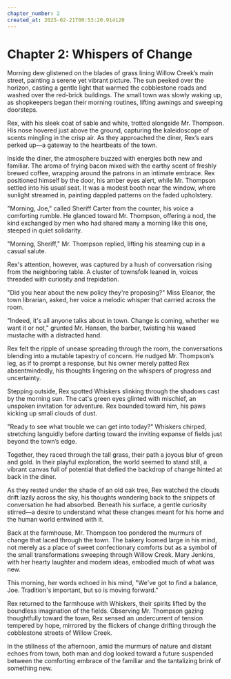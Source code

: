 ```yaml
---
chapter_number: 2
created_at: 2025-02-21T00:53:20.914120
---
```

# Chapter 2: Whispers of Change

Morning dew glistened on the blades of grass lining Willow Creek’s main street, painting a serene yet vibrant picture. The sun peeked over the horizon, casting a gentle light that warmed the cobblestone roads and washed over the red-brick buildings. The small town was slowly waking up, as shopkeepers began their morning routines, lifting awnings and sweeping doorsteps.

Rex, with his sleek coat of sable and white, trotted alongside Mr. Thompson. His nose hovered just above the ground, capturing the kaleidoscope of scents mingling in the crisp air. As they approached the diner, Rex’s ears perked up—a gateway to the heartbeats of the town.

Inside the diner, the atmosphere buzzed with energies both new and familiar. The aroma of frying bacon mixed with the earthy scent of freshly brewed coffee, wrapping around the patrons in an intimate embrace. Rex positioned himself by the door, his amber eyes alert, while Mr. Thompson settled into his usual seat. It was a modest booth near the window, where sunlight streamed in, painting dappled patterns on the faded upholstery.

"Morning, Joe," called Sheriff Carter from the counter, his voice a comforting rumble. He glanced toward Mr. Thompson, offering a nod, the kind exchanged by men who had shared many a morning like this one, steeped in quiet solidarity.

"Morning, Sheriff," Mr. Thompson replied, lifting his steaming cup in a casual salute. 

Rex's attention, however, was captured by a hush of conversation rising from the neighboring table. A cluster of townsfolk leaned in, voices threaded with curiosity and trepidation.

"Did you hear about the new policy they're proposing?" Miss Eleanor, the town librarian, asked, her voice a melodic whisper that carried across the room.

"Indeed, it's all anyone talks about in town. Change is coming, whether we want it or not," grunted Mr. Hansen, the barber, twisting his waxed mustache with a distracted hand.

Rex felt the ripple of unease spreading through the room, the conversations blending into a mutable tapestry of concern. He nudged Mr. Thompson’s leg, as if to prompt a response, but his owner merely patted Rex absentmindedly, his thoughts lingering on the whispers of progress and uncertainty.

Stepping outside, Rex spotted Whiskers slinking through the shadows cast by the morning sun. The cat's green eyes glinted with mischief, an unspoken invitation for adventure. Rex bounded toward him, his paws kicking up small clouds of dust.

"Ready to see what trouble we can get into today?" Whiskers chirped, stretching languidly before darting toward the inviting expanse of fields just beyond the town’s edge.

Together, they raced through the tall grass, their path a joyous blur of green and gold. In their playful exploration, the world seemed to stand still, a vibrant canvas full of potential that defied the backdrop of change hinted at back in the diner.

As they rested under the shade of an old oak tree, Rex watched the clouds drift lazily across the sky, his thoughts wandering back to the snippets of conversation he had absorbed. Beneath his surface, a gentle curiosity stirred—a desire to understand what these changes meant for his home and the human world entwined with it.

Back at the farmhouse, Mr. Thompson too pondered the murmurs of change that laced through the town. The bakery loomed large in his mind, not merely as a place of sweet confectionary comforts but as a symbol of the small transformations sweeping through Willow Creek. Mary Jenkins, with her hearty laughter and modern ideas, embodied much of what was new.

This morning, her words echoed in his mind, "We've got to find a balance, Joe. Tradition's important, but so is moving forward."

Rex returned to the farmhouse with Whiskers, their spirits lifted by the boundless imagination of the fields. Observing Mr. Thompson gazing thoughtfully toward the town, Rex sensed an undercurrent of tension tempered by hope, mirrored by the flickers of change drifting through the cobblestone streets of Willow Creek.

In the stillness of the afternoon, amid the murmurs of nature and distant echoes from town, both man and dog looked toward a future suspended between the comforting embrace of the familiar and the tantalizing brink of something new.